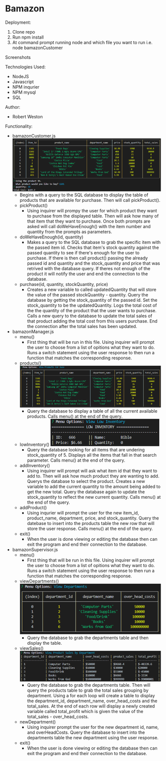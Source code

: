 # Bamazon

Deployment:
1. Clone repo
2. Run npm install
3. At command prompt running node and which file you want to run i.e. node bamazonCustomer

Screenshots



Technologies Used:
* NodeJS
* Javascript
* NPM inqurier
* NPM mysql
* SQL

Author:
* Robert Weston

Functionality:
* bamazonCustomer.js
![bamazonCustomer screenshot](/images/customer.png)
    * Begins with a query to the SQL database to display the table of products that are available for purchase. Then will call pickProduct().
    * pickProduct()
        * Using inquirer will prompy the user for which product they want to purchase from the displayed table. Then will ask how many of that item that they want to purchase. Once both prompts are asked will call doWeHaveEnough() with the item number and quantity from the prompts as parameters.
    * doWeHaveEnough(id, quantity)
        * Makes a query to the SQL database to grab the specific item with the passed item id. Checks that item's stock quantity against the passed quantity to see if there's enough for the user to purchase. If there is then call product() passing the already passed id and quantity and the stock_quantity and price that was retrived with the database query. If theres not enough of the product it will notify the user and end the connection to the database.
    * purchase(id, quantity, stockQuantity, price)
        * Creates a new variable to called updatedQuantity that will store the value of the passed stockQuantity - quantity. Query the database by getting the stock_quantity of the passed id. Set the stock_quantity to be the updatedQuantity. Logs the total cost of the the quantity of the product that the user wants to purchase. Calls a new query to the database to update the total sales of that product adding the total cost from this users purchase. End the connection after the total sales has been updated.
* bamazonManager.js
    * menu()
        * First thing that will be run in this file. Using inquirer will prompt the user to choose from a list of opitions what they want to do. Runs a switch statement using the user response to then run a function that matches the corresponding response.
    * products()
    ![bamazonManager screenshot](/images/managerView.png)
        * Query the database to display a table of all the current available products. Calls menu() at the end of the query.
    * lowInventory()
    ![bamazonManager screenshot](/images/managerLow.png)
        * Query the database looking for all items that are undering stock_quantity of 5. Displays all the items that fall in that search parameter. Calls menu() at the end of the query.
    * addInventory()
        * Using inquirer will prompt will ask what item id that they want to add to. Then will ask how much product they are wanting to add. Querys the database to select the product. Creates a new variable to add the current quantity to the amount being added to get the new total. Query the database again to update the stock_quantity to reflect the new current quantity. Calls menu() at the end of the query.
    * addProduct()
        * Using inqurier will prompt the user for the new item_id, product_name, department, price, and stock_quantity. Query the datebase to insert into the products table the new row that will store the user response. Calls menu() at the end of the query.
    * exit()
        * When the user is done viewing or editing the database then can exit the program and end their connection to the database.
* bamazonSupervisor.js
    * menu()
        * First thing that will be run in this file. Using inquirer will prompt the user to choose from a list of opitions what they want to do. Runs a switch statement using the user response to then run a function that matches the corresponding response. 
    * viewDepartments()
    ![bamazonSupervisor screenshot](/images/supervisorView.png)
        * Query the database to grab the departments table and then display the table.
    * viewSales()
    ![bamazonSupervisor screenshot](/images/supervisorSales.png)
        * Query the database to grab the departments table. Then will query the products table to grab the total sales grouping by department. Using a for each loop will create a table to display the department_id, department_name, over_head_costs and the total_sales. At the end of each row will display a newly created variable called total_profit which is given the value of the total_sales  - over_head_costs.
    * newDepartment()
        * Using inquirer prompt the user for the new department id, name, and overHeadCosts. Query the database to insert into the departments table the new department using the user response. 
    * exit()
        * When the user is done viewing or editing the database then can exit the program and end their connection to the database.


